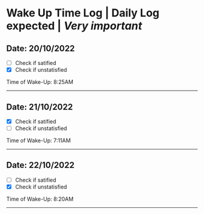 # Wake Up Time Log **|** Daily Log expected **|** ***Very important***

## Date: 20/10/2022
 - [ ] Check if satified
 - [x] Check if unstatisfied
 
Time of Wake-Up: 8:25AM
<hr>

## Date: 21/10/2022
 - [x] Check if satified
 - [ ] Check if unstatisfied
 
Time of Wake-Up: 7:11AM
<hr>

## Date: 22/10/2022
 - [ ] Check if satified
 - [x] Check if unstatisfied
 
Time of Wake-Up: 8:20AM
<hr>
